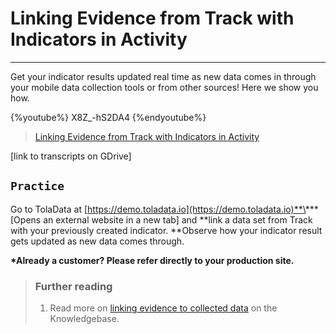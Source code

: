 # Linking Evidence from Track with Indicators in Activity

---

Get your indicator results updated real time as new data comes in through your mobile data collection tools or from other sources! Here we show you how.

{%youtube%} X8Z_-hS2DA4 {%endyoutube%}  
> [Linking Evidence from Track with Indicators in Activity](https://www.youtube.com/embed/X8Z_-hS2DA4?rel=0)

\[link to transcripts on GDrive\]

## `Practice`

Go to TolaData at [https://demo.toladata.io](https://demo.toladata.io)**\*** \[Opens an external website in a new tab\] and **link a data set from Track with your previously created indicator. **Observe how your indicator result gets updated as new data comes through. 

**\*Already a customer? Please refer directly to your production site.**

> ### Further reading
>
> 1. Read more on [linking evidence to collected data](https://help.toladata.com/8-indicators/linking-evidence-to-collected-data.html) on the Knowledgebase.

## 

## 




